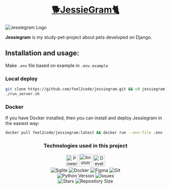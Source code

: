 <h1 align="center" ><a href="https://github.com/feel2code/jessiegram">🐕JessieGram🐈</a></h1>

![Jessiegram Logo](https://repository-images.githubusercontent.com/485134292/07733572-d11d-4641-8204-39c5aaafb535)

**Jessiegram** is my study-pet-project about pets developed on Django.

## Installation and usage:
Make `.env` file based on example in `.env.example`

### Local deploy
```bash
git clone https://github.com/feel2code/jessiegram.git && cd jessiegram && chmod +x run_server.sh
./run_server.sh
```

### Docker
If you have Docker installed, then you can install and deploy Jessiegram in the easiest way:
```bash
docker pull feel2code/jessiegram:latest && docker run --env-file .env -d -p 80:8000 feel2code/jessiegram
```

<h3 align="center"> Technologies used in this project</h3>
<p align="center">
    <a href="http://www.djangoproject.com/"><img src="https://www.djangoproject.com/m/img/badges/djangopowered126x54.gif" border="0" style="height: 37px" alt="Powered by Django." title="Powered by Django." /></a>
    <a href="http://https://getbootstrap.com/"><img src="https://getbootstrap.com/docs/5.3/assets/brand/bootstrap-logo-shadow.png" style="height: 40px" alt="bootstrap technology"/></a>
    <a href="https://develop.spacemacs.org"><img alt="Developed with Spacemacs" src="https://cdn.rawgit.com/syl20bnr/spacemacs/442d025779da2f62fc86c2082703697714db6514/assets/spacemacs-badge.svg" style="height:37px"/></a>
    <br>
    <img src="https://img.shields.io/badge/sqlite-%2307405e.svg?style=for-the-badge&logo=sqlite&logoColor=white" alt="Sqlite">
    <img src="https://img.shields.io/badge/docker-%230db7ed.svg?style=for-the-badge&logo=docker&logoColor=white" alt="Docker">
    <img src="https://img.shields.io/badge/figma-%23F24E1E.svg?style=for-the-badge&logo=figma&logoColor=white" alt="Figma">
    <img src="https://img.shields.io/badge/git-%23F05033.svg?style=for-the-badge&logo=git&logoColor=white" alt="Git">
    <br>
    <img src="https://img.shields.io/badge/python-3.11-green?style=for-the-badge&logo=appveyor" alt="Python Version">
    <img src="https://img.shields.io/github/issues/feel2code/jessiegram?style=for-the-badge&logo=appveyor" alt="Issues">
    <br>
    <img src="https://img.shields.io/github/stars/feel2code/jessiegram?style=for-the-badge&logo=appveyor" alt="Stars">
    <img src="https://img.shields.io/github/repo-size/feel2code/jessiegram?style=for-the-badge&logo=appveyor" alt="Repository Size">
    <br>
</p>

